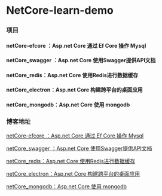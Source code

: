 # NetCore-learn-demo

### 项目
#### netCore-efcore ：Asp.net Core 通过 Ef Core 操作 Mysql
#### netCore_swagger ：Asp.net Core 使用Swagger提供API文档
#### netCore_redis：Asp.net Core 使用Redis进行数据缓存
#### netCore_electron：Asp.net Core 构建跨平台的桌面应用
#### netCore_mongodb：Asp.net Core 使用 mongodb

### 博客地址
[netCore-efcore ：Asp.net Core 通过 Ef Core 操作 Mysql](http://www.cnblogs.com/nbfujx/p/8029837.html)</br>

[netCore_swagger ：Asp.net Core 使用Swagger提供API文档](http://www.cnblogs.com/nbfujx/p/8034028.html)</br>

[netCore_redis：Asp.net Core 使用Redis进行数据缓存](http://www.cnblogs.com/nbfujx/p/8037203.html)</br>

[netCore_electron：Asp.net Core 构建跨平台的桌面应用](http://www.cnblogs.com/nbfujx/p/8040293.html)</br>

[netCore_mongodb：Asp.net Core 使用 mongodb](http://www.cnblogs.com/nbfujx/p/8040300.html)</br>
